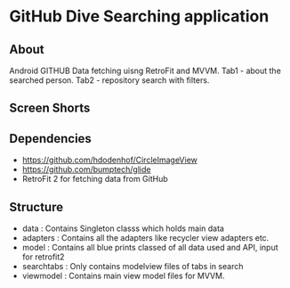 # GitHub Dive Searching application

## About
Android GITHUB Data fetching uisng RetroFit and MVVM. Tab1 - about the searched person. Tab2 - repository search with filters.

## Screen Shorts


## Dependencies

- https://github.com/hdodenhof/CircleImageView
- <https://github.com/bumptech/glide>
- RetroFit 2 for fetching data from GitHub

## Structure
- data : Contains Singleton classs which holds main data
- adapters : Contains all the adapters like recycler view adapters etc.
- model : Contains all blue prints classed of all data used and API, input for retrofit2
- searchtabs : Only contains modelview files of tabs in search
- viewmodel : Contains main view model files for MVVM.